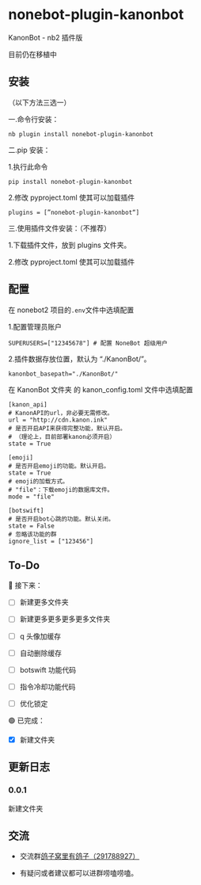 # nonebot-plugin-kanonbot

KanonBot - nb2 插件版

目前仍在移植中

## 安装

（以下方法三选一）

一.命令行安装：

    nb plugin install nonebot-plugin-kanonbot

二.pip 安装：

1.执行此命令

    pip install nonebot-plugin-kanonbot

2.修改 pyproject.toml 使其可以加载插件

    plugins = [”nonebot-plugin-kanonbot“]

三.使用插件文件安装：（不推荐）

1.下载插件文件，放到 plugins 文件夹。

2.修改 pyproject.toml 使其可以加载插件

## 配置

在 nonebot2 项目的`.env`文件中选填配置

1.配置管理员账户

    SUPERUSERS=["12345678"] # 配置 NoneBot 超级用户

2.插件数据存放位置，默认为 “./KanonBot/”。

    kanonbot_basepath="./KanonBot/"

在 KanonBot 文件夹 的 kanon_config.toml 文件中选填配置

    [kanon_api]
    # KanonAPI的url，非必要无需修改。
    url = "http://cdn.kanon.ink"
    # 是否开启API来获得完整功能，默认开启。
    # （理论上，目前部署kanon必须开启）
    state = True

    [emoji]
    # 是否开启emoji的功能。默认开启。
    state = True
    # emoji的加载方式。
    # "file"：下载emoji的数据库文件。
    mode = "file"

    [botswift]
    # 是否开启bot心跳的功能。默认关闭。
    state = False
    # 忽略该功能的群
    ignore_list = ["123456"]

## To-Do

🔵 接下来：

- [ ] 新建更多文件夹

- [ ] 新建更多更多更多更多文件夹

- [ ] q 头像加缓存

- [ ] 自动删除缓存

- [ ] botswift 功能代码

- [ ] 指令冷却功能代码

- [ ] 优化锁定

🟢 已完成：

- [x] 新建文件夹

## 更新日志

### 0.0.1

新建文件夹

## 交流

- 交流群[鸽子窝里有鸽子（291788927）](https://qm.qq.com/cgi-bin/qm/qr?k=QhOk7Z2jaXBOnAFfRafEy9g5WoiETQhy&jump_from=webapi&authKey=fCvx/auG+QynlI8bcFNs4Csr2soR8UjzuwLqrDN9F8LDwJrwePKoe89psqpozg/m)

- 有疑问或者建议都可以进群唠嗑唠嗑。

